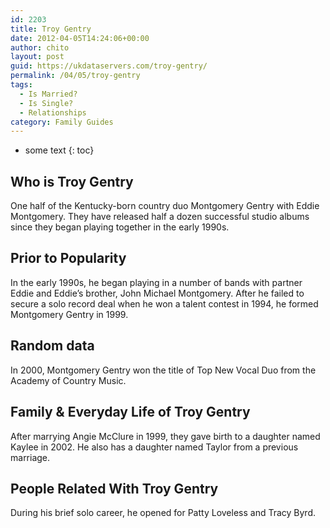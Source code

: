 ```yaml
---
id: 2203
title: Troy Gentry
date: 2012-04-05T14:24:06+00:00
author: chito
layout: post
guid: https://ukdataservers.com/troy-gentry/
permalink: /04/05/troy-gentry
tags:
  - Is Married?
  - Is Single?
  - Relationships
category: Family Guides
---
```


* some text
{: toc}
          
          
## Who is  Troy Gentry
                  
                  
                  
One half of the Kentucky-born country duo Montgomery Gentry with Eddie Montgomery. They have released half a dozen successful studio albums since they began playing together in the early 1990s.
                  
                
                
                
## Prior to Popularity 
                  
                  
                  
In the early 1990s, he began playing in a number of bands with partner Eddie and Eddie&#8217;s brother, John Michael Montgomery. After he failed to secure a solo record deal when he won a talent contest in 1994, he formed Montgomery Gentry in 1999.
                  
                
                
                
## Random data 
                  
                  
                  
In 2000, Montgomery Gentry won the title of Top New Vocal Duo from the Academy of Country Music.
                  
                
                
                
## Family & Everyday Life of Troy Gentry
                  
                  
                  
After marrying Angie McClure in 1999, they gave birth to a daughter named Kaylee in 2002. He also has a daughter named Taylor from a previous marriage.
                  
                
                
                
## People Related With  Troy Gentry
                  
                  
                  
During his brief solo career, he opened for Patty Loveless and Tracy Byrd.
                  
                
              
            
          
          
          
    
    
  
